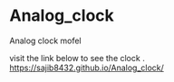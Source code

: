 # Analog_clock
Analog clock mofel

visit the link below to see the clock .
https://sajib8432.github.io/Analog_clock/
